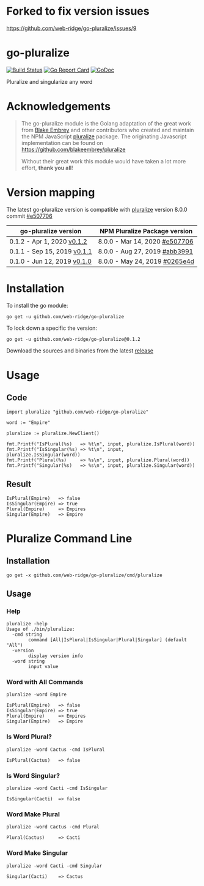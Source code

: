 # Forked to fix version issues

https://github.com/web-ridge/go-pluralize/issues/9

# go-pluralize

[![Build Status](https://travis-ci.org/gertd/go-pluralize.svg?branch=master)](https://travis-ci.org/gertd/go-pluralize)
[![Go Report Card](https://goreportcard.com/badge/github.com/web-ridge/go-pluralize)](https://goreportcard.com/report/github.com/web-ridge/go-pluralize)
[![GoDoc](https://godoc.org/github.com/web-ridge/go-pluralize?status.svg)](https://godoc.org/github.com/web-ridge/go-pluralize)

Pluralize and singularize any word

# Acknowledgements

> The go-pluralize module is the Golang adaptation of the great work from [Blake Embrey](https://www.npmjs.com/~blakeembrey) and other contributors who created and maintain the NPM JavaScript [pluralize](https://www.npmjs.com/package/pluralize) package.
> The originating Javascript implementation can be found on https://github.com/blakeembrey/pluralize
>
> Without their great work this module would have taken a lot more effort, **thank you all**!

# Version mapping

The latest go-pluralize version is compatible with [pluralize](https://www.npmjs.com/package/pluralize) version 8.0.0 commit [#e507706](https://github.com/blakeembrey/pluralize/commit/e507706be779612c06ebfd6043163e063e791d79)

| go-pluralize version                                                                         | NPM Pluralize Package version                                                                                             |
| -------------------------------------------------------------------------------------------- | ------------------------------------------------------------------------------------------------------------------------- |
| 0.1.2 - Apr 1, 2020 [v0.1.2](https://github.com/web-ridge/go-pluralize/releases/tag/v0.1.2)  | 8.0.0 - Mar 14, 2020 [#e507706](https://github.com/blakeembrey/pluralize/commit/e507706be779612c06ebfd6043163e063e791d79) |
| 0.1.1 - Sep 15, 2019 [v0.1.1](https://github.com/web-ridge/go-pluralize/releases/tag/v0.1.1) | 8.0.0 - Aug 27, 2019 [#abb3991](https://github.com/blakeembrey/pluralize/commit/abb399111aedd1d62dd418d7e0217d85f5bf22c9) |
| 0.1.0 - Jun 12, 2019 [v0.1.0](https://github.com/web-ridge/go-pluralize/releases/tag/v0.1.0) | 8.0.0 - May 24, 2019 [#0265e4d](https://github.com/blakeembrey/pluralize/commit/0265e4d131ecad8e11c420fa4be98b75dc92c33d) |

# Installation

To install the go module:

    go get -u github.com/web-ridge/go-pluralize

To lock down a specific the version:

    go get -u github.com/web-ridge/go-pluralize@0.1.2

Download the sources and binaries from the latest [release](https://github.com/web-ridge/go-pluralize/releases/latest)

# Usage

## Code

    import pluralize "github.com/web-ridge/go-pluralize"

    word := "Empire"

    pluralize := pluralize.NewClient()

    fmt.Printf("IsPlural(%s)   => %t\n", input, pluralize.IsPlural(word))
    fmt.Printf("IsSingular(%s) => %t\n", input, pluralize.IsSingular(word))
    fmt.Printf("Plural(%s)     => %s\n", input, pluralize.Plural(word))
    fmt.Printf("Singular(%s)   => %s\n", input, pluralize.Singular(word))

## Result

    IsPlural(Empire)   => false
    IsSingular(Empire) => true
    Plural(Empire)     => Empires
    Singular(Empire)   => Empire

# Pluralize Command Line

## Installation

    go get -x github.com/web-ridge/go-pluralize/cmd/pluralize

## Usage

### Help

    pluralize -help
    Usage of ./bin/pluralize:
      -cmd string
            command [All|IsPlural|IsSingular|Plural|Singular] (default "All")
      -version
            display version info
      -word string
            input value

### Word with All Commands

    pluralize -word Empire

    IsPlural(Empire)   => false
    IsSingular(Empire) => true
    Plural(Empire)     => Empires
    Singular(Empire)   => Empire

### Is Word Plural?

    pluralize -word Cactus -cmd IsPlural

    IsPlural(Cactus)   => false

### Is Word Singular?

    pluralize -word Cacti -cmd IsSingular

    IsSingular(Cacti)  => false

### Word Make Plural

    pluralize -word Cactus -cmd Plural

    Plural(Cactus)     => Cacti

### Word Make Singular

    pluralize -word Cacti -cmd Singular

    Singular(Cacti)    => Cactus
